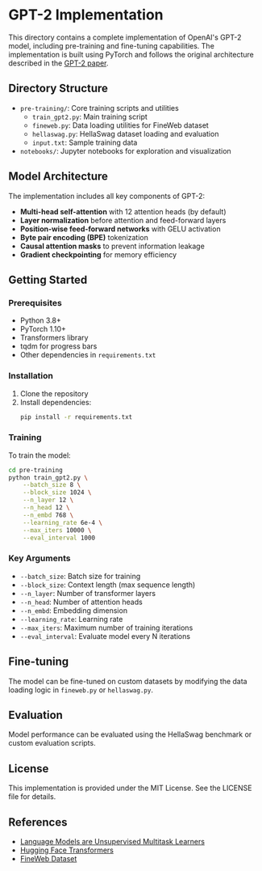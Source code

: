 # GPT-2 Implementation

This directory contains a complete implementation of OpenAI's GPT-2 model, including pre-training and fine-tuning capabilities. The implementation is built using PyTorch and follows the original architecture described in the [GPT-2 paper](https://cdn.openai.com/better-language-models/language_models_are_unsupervised_multitask_learners.pdf).

## Directory Structure

- `pre-training/`: Core training scripts and utilities
  - `train_gpt2.py`: Main training script
  - `fineweb.py`: Data loading utilities for FineWeb dataset
  - `hellaswag.py`: HellaSwag dataset loading and evaluation
  - `input.txt`: Sample training data
- `notebooks/`: Jupyter notebooks for exploration and visualization

## Model Architecture

The implementation includes all key components of GPT-2:

- **Multi-head self-attention** with 12 attention heads (by default)
- **Layer normalization** before attention and feed-forward layers
- **Position-wise feed-forward networks** with GELU activation
- **Byte pair encoding (BPE)** tokenization
- **Causal attention masks** to prevent information leakage
- **Gradient checkpointing** for memory efficiency

## Getting Started

### Prerequisites

- Python 3.8+
- PyTorch 1.10+
- Transformers library
- tqdm for progress bars
- Other dependencies in `requirements.txt`

### Installation

1. Clone the repository
2. Install dependencies:
   ```bash
   pip install -r requirements.txt
   ```

### Training

To train the model:

```bash
cd pre-training
python train_gpt2.py \
    --batch_size 8 \
    --block_size 1024 \
    --n_layer 12 \
    --n_head 12 \
    --n_embd 768 \
    --learning_rate 6e-4 \
    --max_iters 10000 \
    --eval_interval 1000
```

### Key Arguments

- `--batch_size`: Batch size for training
- `--block_size`: Context length (max sequence length)
- `--n_layer`: Number of transformer layers
- `--n_head`: Number of attention heads
- `--n_embd`: Embedding dimension
- `--learning_rate`: Learning rate
- `--max_iters`: Maximum number of training iterations
- `--eval_interval`: Evaluate model every N iterations

## Fine-tuning

The model can be fine-tuned on custom datasets by modifying the data loading logic in `fineweb.py` or `hellaswag.py`.

## Evaluation

Model performance can be evaluated using the HellaSwag benchmark or custom evaluation scripts.

## License

This implementation is provided under the MIT License. See the LICENSE file for details.

## References

- [Language Models are Unsupervised Multitask Learners](https://cdn.openai.com/better-language-models/language_models_are_unsupervised_multitask_learners.pdf)
- [Hugging Face Transformers](https://huggingface.co/transformers/)
- [FineWeb Dataset](https://huggingface.co/datasets/HuggingFaceFW/fineweb)
